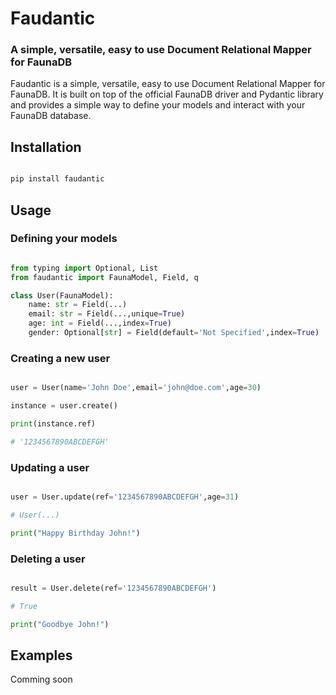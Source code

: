 # Faudantic

### A simple, versatile, easy to use Document Relational Mapper for FaunaDB

Faudantic is a simple, versatile, easy to use Document Relational Mapper for FaunaDB. It is built on top of the official FaunaDB driver and Pydantic library and provides a simple way to define your models and interact with your FaunaDB database.

## Installation

```bash

pip install faudantic

```

## Usage

### Defining your models

```python

from typing import Optional, List
from faudantic import FaunaModel, Field, q

class User(FaunaModel):
    name: str = Field(...)
    email: str = Field(...,unique=True)
    age: int = Field(...,index=True)
    gender: Optional[str] = Field(default='Not Specified',index=True)

```

### Creating a new user

```python

user = User(name='John Doe',email='john@doe.com',age=30)

instance = user.create()

print(instance.ref)

# '1234567890ABCDEFGH'

```

### Updating a user

```python

user = User.update(ref='1234567890ABCDEFGH',age=31)

# User(...)

print("Happy Birthday John!")

```

### Deleting a user

```python

result = User.delete(ref='1234567890ABCDEFGH')

# True

print("Goodbye John!")

```

## Examples

Comming soon
